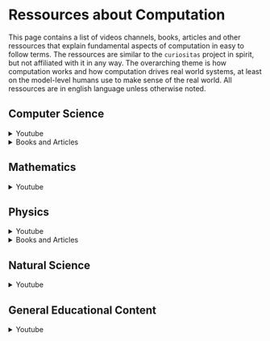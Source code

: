 # Ressources about Computation

This page contains a list of videos channels, books, articles and other
ressources that explain fundamental aspects of computation in easy to follow
terms. The ressources are similar to the `curiositas` project in spirit, but
not affiliated with it in any way.
The overarching theme is how computation works and how computation drives real
world systems, at least on the model-level humans use to make sense of the real
world. All ressources are in english language unless otherwise noted.

## Computer Science

<details><summary>Youtube</summary><ul>
<li>📺 <a href="https://www.youtube.com/@Computerphile">Computerphile</a> - visual explanations on computer science topics.</li>
<li>📺 <a href="https://www.youtube.com/@Reducible">Reducible</a> - algorithms and problem solving in computer science.</li>
</ul></details>

<details><summary>Books and Articles</summary><ul>
<li>🕮  <a href="https://www-cs-faculty.stanford.edu/~knuth/taocp.html">The Art of Computer Programming</a> - monumental book series about algorithms, data structures and computer science.</li>
<li>🕮  <a href="http://elementsofprogramming.com/">Elements of Programming</a> - translation of algebra to data structures and algorithms.</li>
<li>🕮  <a href="https://www.fm2gp.com/">From Mathematics to Generic Programming</a> - similar to <code>Elements of Programming</code> but a lighter read.</li>
<li>🕮  <a href="https://en.algorithmica.org/hpc/">Algorithms for Modern Hardware</a> - book of how algorithms work on modern hardware.</li>
<li>🕮  <a href="https://www.amazon.com/dp/B08PXHJCXY">Implementing Useful Algorithms in C++</a> <a href="https://github.com/dkedyk/ImplementingUsefulAlgorithms"><img src="https://github.githubassets.com/favicons/favicon.svg" /></a>- presents workable code for a wide selection of topics with additional text, sometimes just notes</li>
</ul></details>

## Mathematics

<details><summary>Youtube</summary><ul>
<li>📺 <a href="https://www.youtube.com/@numberphile">Numberphile</a> - visual explanations of mathematical topics.</li>
<li>📺 <a href="https://www.youtube.com/@3blue1brown">3Blue1Brown</a> - provides visual plausibilization for the computational and mathematical concepts.</li>
<li>📺 <a href="https://www.youtube.com/@Mathologer">Mathologer</a> - proofs and visualizations of diverse mathematical topics.</li>
</ul></details>

## Physics

<details><summary>Youtube</summary><ul>
<li>📺 <a href="https://www.youtube.com/@UrknallWeltallLeben">Urknall, Weltall und das Leben</a> 🇩🇪 - plain explanation of deep physics and astronomy.</li>
<li>📺 <a href="https://www.youtube.com/@videowissen">Videowissen</a> 🇩🇪 🇬🇧 - additional content of <code>Urknall, Weltall und das Leben</code>.</li>
<li>📺 <a href="https://www.youtube.com/@braintruffle">braintruffle</a> - demonstrates fluid simulations.</li>
<li>📺 <a href="https://www.youtube.com/@jkzero">Dr. Jorge S. Diaz</a> - explains the thinking and experiments that lead to the fundamental physics theories.</li>
</ul></details>

<details><summary>Books and Articles</summary><ul>
<li>🕮  <a href="https://www.urknall-weltall-leben.de/shop.html">Können wir die Welt verstehen?</a> 🇩🇪 - explains the theories humankind created over the centuries building up to the latest understanding of physics.</li>
<li>🕮  <a href="https://www.urknall-weltall-leben.de/shop.html">Kosmologie</a> 🇩🇪 - explains the current understanding of cosmology.</li>
<li>🗐  <a href="https://writings.stephenwolfram.com/">Stephen Wolfram Writings</a> - articles of Stephen Wolfram about physics and computation.</li>
</ul></details>

## Natural Science

<details><summary>Youtube</summary><ul>
<li>📺 <a href="https://www.youtube.com/@Clockworkbio">Biochemistry and the Processess of Life</a></li>
<li>📺 <a href="https://www.youtube.com/playlist?list=PLISEtDmihMo0ylXgJwoX5Hzj9PqFnYRFB">Biology and Information Theory - Playlist of William Bialek Lectures</a> - biological systems under the lense of information theory.</li>
</ul></details>

## General Educational Content

<details><summary>Youtube</summary><ul>
<li>📺 <a href="https://www.youtube.com/@veritasium">Veritasium</a> - entertaining explanations of mathematical and natural sciences phenomena.</li>
</ul></details>
